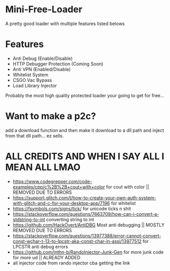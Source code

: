 # Mini-Free-Loader
A pretty good loader with multiple features listed belows

# Features
- Anti Debug (Enable/Disable)
- HTTP Debugger Protection (Coming Soon)
- Anti VPN (Enabled/Disable)
- Whitelist System
- CSGO Vac Bypass
- Load Library Injector

Probably the most high quality protected loader your going to get for free... 

# Want to make a p2c?
add a download function and then make it download to a dll path and inject from that dll path... ez sells.

# ALL CREDITS AND WHEN I SAY ALL I MEAN ALL LMAO
- https://www.codegrepper.com/code-examples/cpp/c%2B%2B+cout+with+color for cout with color || REMOVED DUE TO ERRORS
- https://support.glitch.com/t/how-to-create-your-own-auth-system-with-glitch-and-c-for-your-desktop-app/7196 for whitelist
- https://fsymbols.com/signs/tick/ for unicode ticks n shit
- https://stackoverflow.com/questions/7663709/how-can-i-convert-a-stdstring-to-int converting string to int
- https://github.com/HackOvert/AntiDBG Most anti debugging || MOSTLY REMOVED DUE TO ERRORS
- https://stackoverflow.com/questions/13977388/error-cannot-convert-const-wchar-t-13-to-lpcstr-aka-const-char-in-assi/13977512 for LPCSTR anti debug errors
- https://github.com/jnthn-b/RandoInjector-Junk-Gen for more junk code for more ud || ALREADY ADDED
- all injector code from rando injector cba getting the link
